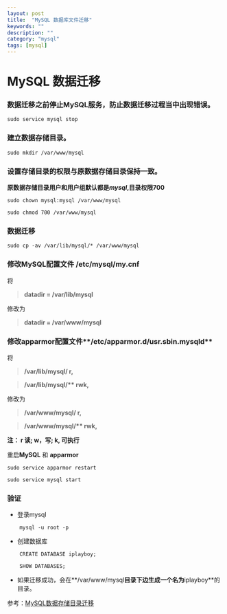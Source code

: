 ```yaml
---
layout: post
title:  "MySQL 数据库文件迁移"
keywords: ""
description: ""
category: "mysql" 
tags: [mysql]
---
```


# MySQL 数据迁移


### 数据迁移之前停止MySQL服务，防止数据迁移过程当中出现错误。

	sudo service mysql stop

### 建立数据存储目录。

	sudo mkdir /var/www/mysql

### 设置存储目录的权限与原数据存储目录保持一致。
	
**原数据存储目录用户和用户组默认都是*mysql*,目录权限700**

	sudo chown mysql:mysql /var/www/mysql

	sudo chmod 700 /var/www/mysql

### 数据迁移 

	sudo cp -av /var/lib/mysql/* /var/www/mysql

<!-- more -->

### 修改MySQL配置文件 **/etc/mysql/my.cnf**

将

> **datadir = /var/lib/mysql** 
	
修改为

> **datadir = /var/www/mysql**

### 修改**apparmor**配置文件**/etc/apparmor.d/usr.sbin.mysqld**

将

> **/var/lib/mysql/ r,**

> **/var/lib/mysql/\*\* rwk,**

修改为

> **/var/www/mysql/ r,**

> **/var/www/mysql/\*\* rwk,**

**注： r 读; w，写; k, 可执行**

重启**MySQL** 和 **apparmor**
	
	sudo service apparmor restart

	sudo service mysql start


### 验证

* 登录mysql

```
	mysql -u root -p
```

* 创建数据库

```
	CREATE DATABASE iplayboy;

	SHOW DATABASES;
```
	
* 如果迁移成功，会在**/var/www/mysql**目录下边生成一个名为**iplayboy**的目录。


参考：[MySQL数据存储目录迁移][1]

[1]: http://www.imooc.com/video/3060/0 

